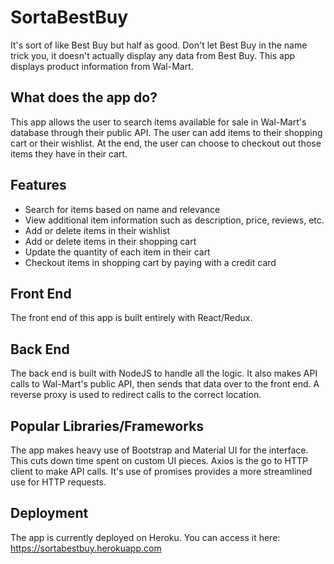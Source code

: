 # SortaBestBuy

It's sort of like Best Buy but half as good. Don't let Best Buy in the name trick you, it doesn't actually display any data from Best Buy. This app displays product information from Wal-Mart.

## What does the app do?

This app allows the user to search items available for sale in Wal-Mart's database through their public API. The user can add items to their shopping cart or their wishlist. At the end, the user can choose to checkout out those items they have in their cart.

## Features

* Search for items based on name and relevance
* View additional item information such as description, price, reviews, etc.
* Add or delete items in their wishlist
* Add or delete items in their shopping cart
* Update the quantity of each item in their cart
* Checkout items in shopping cart by paying with a credit card

## Front End

The front end of this app is built entirely with React/Redux.

## Back End

The back end is built with NodeJS to handle all the logic. It also makes API calls to Wal-Mart's public API, then sends that data over to the front end. A reverse proxy is used to redirect calls to the correct location.

## Popular Libraries/Frameworks

The app makes heavy use of Bootstrap and Material UI for the interface. This cuts down time spent on custom UI pieces. Axios is the go to HTTP client to make API calls. It's use of promises provides a more streamlined use for HTTP requests.

## Deployment

The app is currently deployed on Heroku. You can access it here: https://sortabestbuy.herokuapp.com